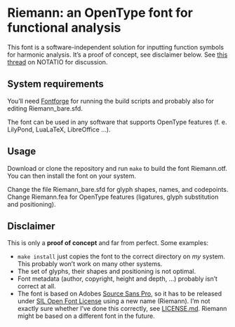 Riemann: an OpenType font for functional analysis
=================================================
This font is a software-independent solution for inputting function symbols for harmonic analysis. It’s a proof of concept, see disclaimer below. See [this thread](http://notat.io/viewtopic.php?f=4&t=403) on NOTATIO for discussion.

System requirements
-------------------
You’ll need [Fontforge](https://fontforge.github.io/) for running the build scripts and probably also for editing Riemann\_bare.sfd.

The font can be used in any software that supports OpenType features (f. e. LilyPond, LuaLaTeX, LibreOffice …).

Usage
-----
Download or clone the repository and run `make` to build the font Riemann.otf. You can then install the font on your system.

Change the file Riemann\_bare.sfd for glyph shapes, names, and codepoints. Change Riemann.fea for OpenType features (ligatures, glyph substitution and positioning).

Disclaimer
----------
This is only a **proof of concept** and far from perfect. Some examples:
* `make install` just copies the font to the correct directory on *my* system. This probably won’t work on many other systems.
* The set of glyphs, their shapes and positioning is not optimal.
* Font metadata (author, copyright, height and depth, …) probably isn’t correct at all.
* The font is based on Adobes [Source Sans Pro](https://fonts.google.com/specimen/Source+Sans+Pro), so it has to be released under [SIL Open Font License](https://scripts.sil.org/cms/scripts/page.php?site_id=nrsi&id=OFL_web) using a new name (Riemann). I’m not exactly sure whether I’ve done this correctly, see [LICENSE.md](LICENSE.md). Riemann might be based on a different font in the future.
